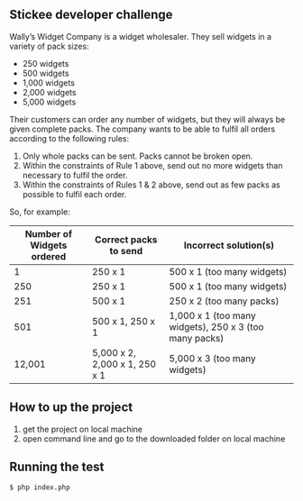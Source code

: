 ## Stickee developer challenge

Wally’s Widget Company is a widget wholesaler. They sell widgets in a variety of pack sizes:

- 250 widgets
- 500 widgets
- 1,000 widgets
- 2,000 widgets
- 5,000 widgets

Their customers can order any number of widgets, but they will always be given complete packs.
The company wants to be able to fulfil all orders according to the following rules:

1) Only whole packs can be sent. Packs cannot be broken open.
1) Within the constraints of Rule 1 above, send out no more widgets than necessary to fulfil
the order.
1) Within the constraints of Rules 1 & 2 above, send out as few packs as possible to fulfil each
order.

So, for example:

Number of Widgets ordered | Correct packs to send | Incorrect solution(s)
--- | --- | ---
1 | 250 x 1 | 500 x 1 (too many widgets)
250 | 250 x 1 | 500 x 1 (too many widgets)
251 | 500 x 1 | 250 x 2 (too many packs)
501 | 500 x 1, 250 x 1 | 1,000 x 1 (too many widgets), 250 x 3 (too many packs)
12,001 | 5,000 x 2, 2,000 x 1, 250 x 1 | 5,000 x 3 (too many widgets)

## How to up the project

1) get the project on local machine
1) open command line and go to the downloaded folder on local machine

## Running the test

```bash
$ php index.php
```